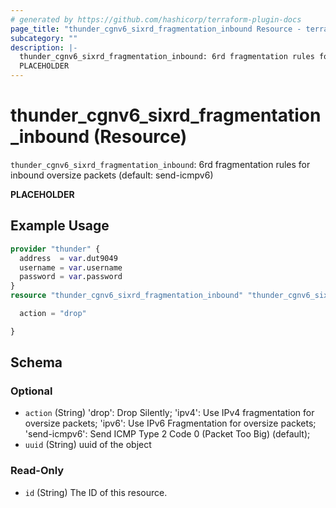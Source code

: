 ```yaml
---
# generated by https://github.com/hashicorp/terraform-plugin-docs
page_title: "thunder_cgnv6_sixrd_fragmentation_inbound Resource - terraform-provider-thunder"
subcategory: ""
description: |-
  thunder_cgnv6_sixrd_fragmentation_inbound: 6rd fragmentation rules for inbound oversize packets (default: send-icmpv6)
  PLACEHOLDER
---
```


# thunder_cgnv6_sixrd_fragmentation_inbound (Resource)

`thunder_cgnv6_sixrd_fragmentation_inbound`: 6rd fragmentation rules for inbound oversize packets (default: send-icmpv6)

__PLACEHOLDER__

## Example Usage

```terraform
provider "thunder" {
  address  = var.dut9049
  username = var.username
  password = var.password
}
resource "thunder_cgnv6_sixrd_fragmentation_inbound" "thunder_cgnv6_sixrd_fragmentation_inbound" {

  action = "drop"

}
```

<!-- schema generated by tfplugindocs -->
## Schema

### Optional

- `action` (String) 'drop': Drop Silently; 'ipv4': Use IPv4 fragmentation for oversize packets; 'ipv6': Use IPv6 Fragmentation for oversize packets; 'send-icmpv6': Send ICMP Type 2 Code 0 (Packet Too Big) (default);
- `uuid` (String) uuid of the object

### Read-Only

- `id` (String) The ID of this resource.


